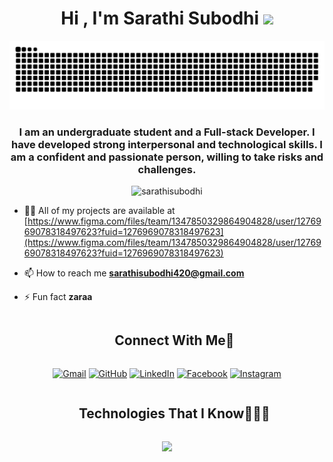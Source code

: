 <h1 align="center"><b>Hi , I'm Sarathi Subodhi </b><img src="https://media.giphy.com/media/hvRJCLFzcasrR4ia7z/giphy.gif" width="35"></h1>
<!--- snake -->
<div align="center">
  <img  src="https://github.com/1999AZZAR/1999AZZAR/blob/readme/resources/img/grid-snake.svg"
       alt="snake" /></a>
</div>


<h3 align="center">I am an undergraduate student and a Full-stack Developer. I have developed strong interpersonal and technological skills. I am a confident and passionate person, willing to take risks and challenges.</h3>


<p align="center"> <img src="https://komarev.com/ghpvc/?username=sarathisubodhi&label=Profile%20views&color=0e75b6&style=flat" alt="sarathisubodhi" /> </p>

- 👨‍💻 All of my projects are available at [https://www.figma.com/files/team/1347850329864904828/user/1276969078318497623?fuid=1276969078318497623](https://www.figma.com/files/team/1347850329864904828/user/1276969078318497623?fuid=1276969078318497623)

- 📫 How to reach me **sarathisubodhi420@gmail.com**

- ⚡ Fun fact **zaraa**

<!-- Connect with me -->
<!--h2 without bottom border-->
<div id="user-content-toc">
  <ul align="center">
    <summary><h2 style="display: inline-block">Connect With Me🤝</h2></summary>
  </ul>
</div>
<!--icons and links-->
<p align="center">
	<a href="mailto:sarathisubodhi420@gmail.com"><img img src="https://img.shields.io/badge/gmail-%23EA4335.svg?style=plastic&logo=gmail&logoColor=white" alt="Gmail"/></a>
	<a href="https://github.com/SarathiSubodhi"><img src="https://img.shields.io/badge/github-%23181717.svg?style=plastic&logo=github&logoColor=white" alt="GitHub"/></a>
	<a href="https://www.linkedin.com/in/sarathi-subodhi-b702052a1/"><img src="https://img.shields.io/badge/linkedin-%230A66C2.svg?style=plastic&logo=linkedin&logoColor=white" alt="LinkedIn"/></a>
	<a href="https://www.facebook.com/profile.php?id=100091512944573&mibextid=ZbWKwL"><img src="https://img.shields.io/badge/facebook-%231877F2.svg?style=plastic&logo=facebook&logoColor=white" alt="Facebook"/></a>
	<a href="https://www.instagram.com/z_a_r_a_hhh?igsh=NWZxNzF2bzFxMWU4"><img src="https://img.shields.io/badge/instagram-%23E4405F.svg?style=plastic&logo=instagram&logoColor=white" alt="Instagram"/></a>
</p>


<!--h1 without bottom border-->
<div id="user-content-toc">
  <ul align="center">
    <summary><h2 style="display: inline-block">Technologies That I Know👨🏻‍💻</h2></summary>
  </ul>
</div>
<!--tech stack icons-->
<p align="center">
  <a href="https://skillicons.dev">
    <img src="https://skillicons.dev/icons?i=git,aws,css,express,figma,github,html,java,js,linux,mongodb,mysql,nodejs,postman,react,vscode&kotlin=14" />
  </a>
</p>
